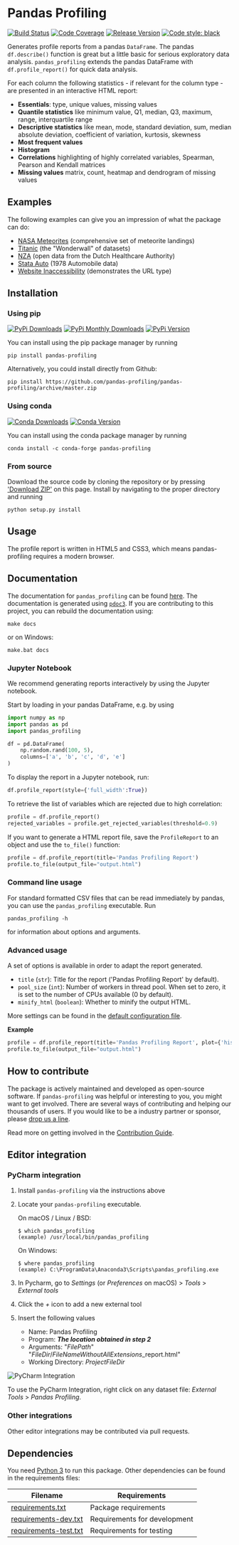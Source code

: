 # Pandas Profiling
[![Build Status](https://travis-ci.com/pandas-profiling/pandas-profiling.svg?branch=master)](https://travis-ci.com/pandas-profiling/pandas-profiling)
[![Code Coverage](https://codecov.io/gh/pandas-profiling/pandas-profiling/branch/master/graph/badge.svg?token=gMptB4YUnF)](https://codecov.io/gh/pandas-profiling/pandas-profiling)
[![Release Version](https://img.shields.io/github/release/pandas-profiling/pandas-profiling.svg)](https://github.com/pandas-profiling/pandas-profiling/releases)
[![Code style: black](https://img.shields.io/badge/code%20style-black-000000.svg)](https://github.com/python/black)

Generates profile reports from a pandas `DataFrame`. 
The pandas `df.describe()` function is great but a little basic for serious exploratory data analysis. 
`pandas_profiling` extends the pandas DataFrame with `df.profile_report()` for quick data analysis.

For each column the following statistics - if relevant for the column type - are presented in an interactive HTML report:

* **Essentials**: type, unique values, missing values
* **Quantile statistics** like minimum value, Q1, median, Q3, maximum, range, interquartile range
* **Descriptive statistics** like mean, mode, standard deviation, sum, median absolute deviation, coefficient of variation, kurtosis, skewness
* **Most frequent values**
* **Histogram**
* **Correlations** highlighting of highly correlated variables, Spearman, Pearson and Kendall matrices
* **Missing values** matrix, count, heatmap and dendrogram of missing values

## Examples

The following examples can give you an impression of what the package can do:

* [NASA Meteorites](http://pandas-profiling.github.io/pandas-profiling/examples/meteorites/meteorites_report.html) (comprehensive set of meteorite landings)
* [Titanic](http://pandas-profiling.github.io/pandas-profiling/examples/titanic/titanic_report.html) (the "Wonderwall" of datasets)
* [NZA](http://pandas-profiling.github.io/pandas-profiling/examples/nza/nza_report.html) (open data from the Dutch Healthcare Authority)
* [Stata Auto](http://pandas-profiling.github.io/pandas-profiling/examples/stata_auto/stata_auto_report.html) (1978 Automobile data)
* [Website Inaccessibility](http://pandas-profiling.github.io/pandas-profiling/examples/website_inaccessibility/website_inaccessibility_report.html) (demonstrates the URL type)

## Installation

### Using pip

[![PyPi Downloads](https://pepy.tech/badge/pandas-profiling)](https://pepy.tech/project/pandas-profiling)
[![PyPi Monthly Downloads](https://pepy.tech/badge/pandas-profiling/month)](https://pepy.tech/project/pandas-profiling/month)
[![PyPi Version](https://badge.fury.io/py/pandas-profiling.svg)](https://pypi.org/project/pandas-profiling/)

You can install using the pip package manager by running

    pip install pandas-profiling
    
Alternatively, you could install directly from Github:

    pip install https://github.com/pandas-profiling/pandas-profiling/archive/master.zip

    
### Using conda

[![Conda Downloads](https://anaconda.org/conda-forge/pandas-profiling/badges/downloads.svg)](https://anaconda.org/conda-forge/pandas-profiling/)
[![Conda Version](https://img.shields.io/conda/vn/conda-forge/pandas-profiling.svg)](https://anaconda.org/conda-forge/pandas-profiling) 
 
You can install using the conda package manager by running

    conda install -c conda-forge pandas-profiling

### From source

Download the source code by cloning the repository or by pressing ['Download ZIP'](https://github.com/pandas-profiling/pandas-profiling/archive/master.zip) on this page. 
Install by navigating to the proper directory and running

    python setup.py install
    
## Usage

The profile report is written in HTML5 and CSS3, which means pandas-profiling requires a modern browser. 

## Documentation

The documentation for `pandas_profiling` can be found [here](https://pandas-profiling.github.io/pandas-profiling/docs/).
The documentation is generated using [`pdoc3`](https://github.com/pdoc3/pdoc). 
If you are contributing to this project, you can rebuild the documentation using:
```
make docs
```
or on Windows:
```
make.bat docs
```

### Jupyter Notebook

We recommend generating reports interactively by using the Jupyter notebook. 

Start by loading in your pandas DataFrame, e.g. by using
```python
import numpy as np
import pandas as pd
import pandas_profiling

df = pd.DataFrame(
    np.random.rand(100, 5),
    columns=['a', 'b', 'c', 'd', 'e']
)
```
To display the report in a Jupyter notebook, run:
```python
df.profile_report(style={'full_width':True})
```
To retrieve the list of variables which are rejected due to high correlation:
```python
profile = df.profile_report()
rejected_variables = profile.get_rejected_variables(threshold=0.9)
```
If you want to generate a HTML report file, save the `ProfileReport` to an object and use the `to_file()` function:
```python
profile = df.profile_report(title='Pandas Profiling Report')
profile.to_file(output_file="output.html")
```
### Command line usage

For standard formatted CSV files that can be read immediately by pandas, you can use the `pandas_profiling` executable. Run

	pandas_profiling -h

for information about options and arguments.

### Advanced usage

A set of options is available in order to adapt the report generated.

* `title` (`str`): Title for the report ('Pandas Profiling Report' by default).
* `pool_size` (`int`): Number of workers in thread pool. When set to zero, it is set to the number of CPUs available (0 by default).
* `minify_html` (`boolean`): Whether to minify the output HTML.

More settings can be found in the [default configuration file](https://github.com/pandas-profiling/pandas-profiling/blob/master/pandas_profiling/config_default.yaml).

__Example__
```python
profile = df.profile_report(title='Pandas Profiling Report', plot={'histogram': {'bins': 8}})
profile.to_file(output_file="output.html")
```

## How to contribute

The package is actively maintained and developed as open-source software. 
If `pandas-profiling` was helpful or interesting to you, you might want to get involved. 
There are several ways of contributing and helping our thousands of users.
If you would like to be a industry partner or sponsor, please [drop us a line](mailto:pandasprofiling@gmail.com).

Read more on getting involved in the [Contribution Guide](https://github.com/pandas-profiling/pandas-profiling/blob/master/CONTRIBUTING.md).


## Editor integration
### PyCharm integration 
1. Install `pandas-profiling` via the instructions above
2. Locate your `pandas-profiling` executable.

	  On macOS / Linux / BSD:
	
	```console
	$ which pandas_profiling
	(example) /usr/local/bin/pandas_profiling
	```
	
	  On Windows:
	
	```console
	$ where pandas_profiling
	(example) C:\ProgramData\Anaconda3\Scripts\pandas_profiling.exe
	```

2. In Pycharm, go to _Settings_ (or _Preferences_ on macOS) > _Tools_ > _External tools_
3. Click the _+_ icon to add a new external tool
4. Insert the following values
	- Name: Pandas Profiling
    - Program: *__The location obtained in step 2__*
    - Arguments: "$FilePath$" "$FileDir$/$FileNameWithoutAllExtensions$_report.html"
    - Working Directory: $ProjectFileDir$
  
![PyCharm Integration](http://pandas-profiling.github.io/pandas-profiling/docs/assets/pycharm-integration.png)
  
To use the PyCharm Integration, right click on any dataset file:
_External Tools_ > _Pandas Profiling_.

### Other integrations

Other editor integrations may be contributed via pull requests.

## Dependencies

You need [Python 3](https://python3statement.org/) to run this package. Other dependencies can be found in the requirements files:

| Filename | Requirements|
|----------|-------------|
| [requirements.txt](https://github.com/pandas-profiling/pandas-profiling/blob/master/requirements.txt) | Package requirements|
| [requirements-dev.txt](https://github.com/pandas-profiling/pandas-profiling/blob/master/requirements-dev.txt)  |  Requirements for development|
| [requirements-test.txt](https://github.com/pandas-profiling/pandas-profiling/blob/master/requirements-test.txt) | Requirements for testing|
